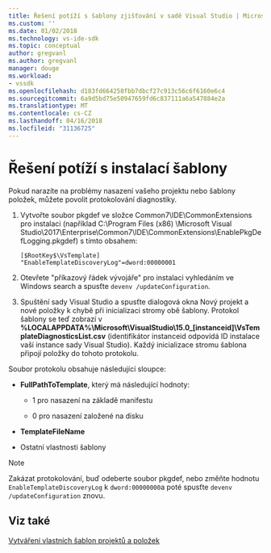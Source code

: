 ```yaml
---
title: Řešení potíží s šablony zjišťování v sadě Visual Studio | Microsoft Docs
ms.custom: ''
ms.date: 01/02/2018
ms.technology: vs-ide-sdk
ms.topic: conceptual
author: gregvanl
ms.author: gregvanl
manager: douge
ms.workload:
- vssdk
ms.openlocfilehash: d183fd664258fbb7dbcf27c913c56c6f6160e6c4
ms.sourcegitcommit: 6a9d5bd75e50947659fd6c837111a6a547884e2a
ms.translationtype: MT
ms.contentlocale: cs-CZ
ms.lasthandoff: 04/16/2018
ms.locfileid: "31136725"
---
```

# <a name="troubleshooting-template-installation"></a>Řešení potíží s instalací šablony

Pokud narazíte na problémy nasazení vašeho projektu nebo šablony položek, můžete povolit protokolování diagnostiky.

1. Vytvořte soubor pkgdef ve složce Common7\IDE\CommonExtensions pro instalaci (například C:\Program Files (x86) \Microsoft Visual Studio\2017\Enterprise\Common7\IDE\CommonExtensions\EnablePkgDefLogging.pkgdef) s tímto obsahem:

    ```
    [$RootKey$\VsTemplate]
    "EnableTemplateDiscoveryLog"=dword:00000001
    ```

1. Otevřete "příkazový řádek vývojáře" pro instalaci vyhledáním ve Windows search a spusťte `devenv /updateConfiguration`.

1. Spuštění sady Visual Studio a spusťte dialogová okna Nový projekt a nové položky k chybě při inicializaci stromy obě šablony. Protokol šablony se teď zobrazí v **%LOCALAPPDATA%\Microsoft\VisualStudio\15.0_[instanceid]\VsTemplateDiagnosticsList.csv** (identifikátor instanceid odpovídá ID instalace vaší instance sady Visual Studio). Každý inicializace stromu šablona připojí položky do tohoto protokolu.

Soubor protokolu obsahuje následující sloupce:

- **FullPathToTemplate**, který má následující hodnoty:

    - 1 pro nasazení na základě manifestu

    - 0 pro nasazení založené na disku

- **TemplateFileName**

- Ostatní vlastnosti šablony

> [!NOTE]
> Zakázat protokolování, buď odeberte soubor pkgdef, nebo změňte hodnotu `EnableTemplateDiscoveryLog` k `dword:00000000`a poté spusťte `devenv /updateConfiguration` znovu.

## <a name="see-also"></a>Viz také

[Vytváření vlastních šablon projektů a položek](creating-custom-project-and-item-templates.md)